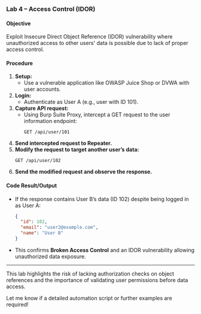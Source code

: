 ### Lab 4 – Access Control (IDOR)

#### Objective
Exploit Insecure Direct Object Reference (IDOR) vulnerability where unauthorized access to other users' data is possible due to lack of proper access control.

#### Procedure
1. **Setup:**
   - Use a vulnerable application like OWASP Juice Shop or DVWA with user accounts.
2. **Login:**
   - Authenticate as User A (e.g., user with ID 101).
3. **Capture API request:**
   - Using Burp Suite Proxy, intercept a GET request to the user information endpoint:  
     ```
     GET /api/user/101
     ```
4. **Send intercepted request to Repeater.**
5. **Modify the request to target another user’s data:**
   ```
   GET /api/user/102
   ```
6. **Send the modified request and observe the response.**

#### Code Result/Output
- If the response contains User B’s data (ID 102) despite being logged in as User A:
  ```json
  {
    "id": 102,
    "email": "user2@example.com",
    "name": "User B"
  }
  ```
- This confirms **Broken Access Control** and an IDOR vulnerability allowing unauthorized data exposure.

***

This lab highlights the risk of lacking authorization checks on object references and the importance of validating user permissions before data access.

Let me know if a detailed automation script or further examples are required!
